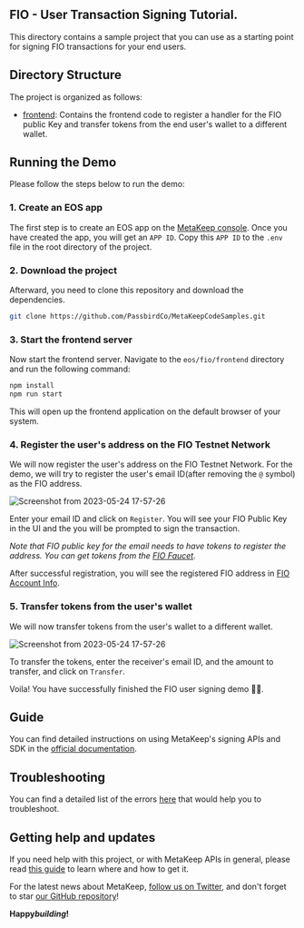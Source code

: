 ## FIO - User Transaction Signing Tutorial.

This directory contains a sample project that you can use as a starting point for signing FIO transactions for your end users.

## Directory Structure

The project is organized as follows:

- [frontend](./frontend): Contains the frontend code to register a handler for the FIO public Key and transfer tokens from the end user's wallet to a different wallet.

## Running the Demo

Please follow the steps below to run the demo:

### 1. Create an EOS app

The first step is to create an EOS app on the [MetaKeep console](https://console.metakeep.xyz). Once you have created the app, you will get an `APP ID`. Copy this `APP ID` to the `.env` file in the root directory of the project.

### 2. Download the project

Afterward, you need to clone this repository and download the dependencies.

```sh
git clone https://github.com/PassbirdCo/MetaKeepCodeSamples.git
```

### 3. Start the frontend server

Now start the frontend server. Navigate to the `eos/fio/frontend` directory and run the following command:

```sh
npm install
npm run start
```

This will open up the frontend application on the default browser of your system.

### 4. Register the user's address on the FIO Testnet Network

We will now register the user's address on the FIO Testnet Network. For the demo, we will try to register the user's email ID(after removing the `@` symbol) as the FIO address.

![Screenshot from 2023-05-24 17-57-26](https://github.com/PassbirdCo/MetaKeepCodeSamples/assets/102578238/cfde4b56-3f0a-41bb-aaee-bf064cd6e591)

Enter your email ID and click on `Register`. You will see your FIO Public Key in the UI and the you will be prompted to sign the transaction.

_Note that FIO public key for the email needs to have tokens to register the address. You can get tokens from the [FIO Faucet](https://monitor.testnet.fioprotocol.io/#faucet)._

After successful registration, you will see the registered FIO address in [FIO Account Info](https://monitor.testnet.fioprotocol.io/#accountInfo).

### 5. Transfer tokens from the user's wallet

We will now transfer tokens from the user's wallet to a different wallet.

![Screenshot from 2023-05-24 17-57-26](https://github.com/PassbirdCo/MetaKeepCodeSamples/assets/102578238/0e85dde4-9af3-46eb-9134-44ff1dd1c046)

To transfer the tokens, enter the receiver's email ID, and the amount to transfer, and click on `Transfer`.

Voila! You have successfully finished the FIO user signing demo 🎉🎉.

## Guide

You can find detailed instructions on using MetaKeep's signing APIs and SDK in the [official documentation](https://docs.metakeep.xyz/).

## Troubleshooting

You can find a detailed list of the errors [here](https://docs.metakeep.xyz/reference/api-error-status) that would help you to troubleshoot.

## Getting help and updates

If you need help with this project, or with MetaKeep APIs in general, please read [this guide](https://docs.metakeep.xyz/) to learn where and how to get it.

For the latest news about MetaKeep, [follow us on Twitter](https://twitter.com/metakeep), and don't forget to star [our GitHub repository](https://github.com/PassbirdCo/MetaKeepCodeSamples.git)!

**Happy*building*!**
